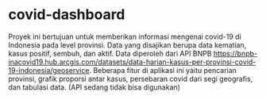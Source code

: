 # covid-dashboard

Proyek ini bertujuan untuk memberikan informasi mengenai covid-19 di Indonesia pada level provinsi. Data yang disajikan berupa data kematian, kasus positif, sembuh, dan aktif. Data diperoleh dari API BNPB
 https://bnpb-inacovid19.hub.arcgis.com/datasets/data-harian-kasus-per-provinsi-covid-19-indonesia/geoservice.
Beberapa fitur di aplikasi ini yaitu pencarian provinsi, grafik proporsi antar kasus, persebaran covid dari segi geografis, dan tabulasi data.
(API sedang tidak bisa digunakan)
